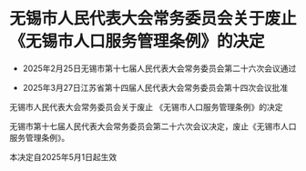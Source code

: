 # 无锡市人民代表大会常务委员会关于废止《无锡市人口服务管理条例》的决定

- 2025年2月25日无锡市第十七届人民代表大会常务委员会第二十六次会议通过

- 2025年3月27日江苏省第十四届人民代表大会常务委员会第十四次会议批准

<!-- INFO END -->

无锡市人民代表大会常务委员会关于废止 《无锡市人口服务管理条例》的决定

无锡市第十七届人民代表大会常务委员会第二十六次会议决定，废止《无锡市人口服务管理条例》。

本决定自2025年5月1日起生效
